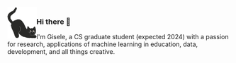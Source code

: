 <img align="left" width=13% src="catplaying.png">

### Hi there 👋

I'm Gisele, a CS graduate student (expected 2024) with a passion for research, applications of machine learning in education, data, development, and all things creative. 
<!--
**paola4/paola4** is a ✨ _special_ ✨ repository because its `README.md` (this file) appears on your GitHub profile.

Here are some ideas to get you started:

- 🔭 I’m currently working on ...
- 🌱 I’m currently learning ...
- 👯 I’m looking to collaborate on ...
- 🤔 I’m looking for help with ...
- 💬 Ask me about ...
- 📫 How to reach me: ...
- 😄 Pronouns: ...
- ⚡ Fun fact: ...
-->
